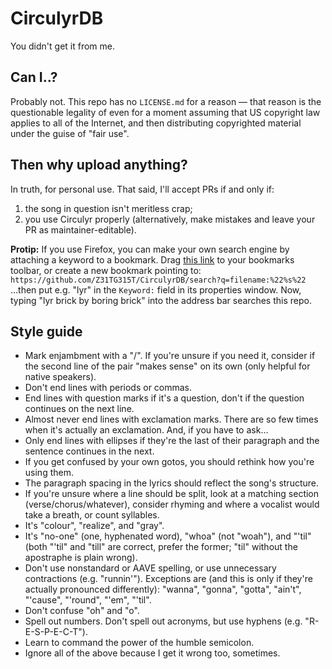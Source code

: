 # CirculyrDB
You didn't get it from me.

## Can I..?
Probably not. This repo has no `LICENSE.md` for a reason — that reason is the questionable legality of even for a moment assuming that US copyright law applies to all of the Internet, and then distributing copyrighted material under the guise of "fair use".

## Then why upload anything?
In truth, for personal use. That said, I'll accept PRs if and only if:
1. the song in question isn't meritless crap;
2. you use Circulyr properly (alternatively, make mistakes and leave your PR as maintainer-editable).

**Protip:** If you use Firefox, you can make your own search engine by attaching a keyword to a bookmark. Drag [this link](https://github.com/Z31TG315T/CirculyrDB/search?q=filename:%22%s%22) to your bookmarks toolbar, or create a new bookmark pointing to:
`https://github.com/Z31TG315T/CirculyrDB/search?q=filename:%22%s%22`
...then put e.g. "lyr" in the `Keyword:` field in its properties window. Now, typing "lyr brick by boring brick" into the address bar searches this repo.

## Style guide
* Mark enjambment with a "/". If you're unsure if you need it, consider if the second line of the pair "makes sense" on its own (only helpful for native speakers).
* Don't end lines with periods or commas.
* End lines with question marks if it's a question, don't if the question continues on the next line.
* Almost never end lines with exclamation marks. There are so few times when it's actually an exclamation. And, if you have to ask...
* Only end lines with ellipses if they're the last of their paragraph and the sentence continues in the next.
* If you get confused by your own gotos, you should rethink how you're using them.
* The paragraph spacing in the lyrics should reflect the song's structure.
* If you're unsure where a line should be split, look at a matching section (verse/chorus/whatever), consider rhyming and where a vocalist would take a breath, or count syllables.
* It's "colour", "realize", and "gray".
* It's "no-one" (one, hyphenated word), "whoa" (not "woah"), and "'til" (both "'til" and "till" are correct, prefer the former; "til" without the apostraphe is plain wrong).
* Don't use nonstandard or AAVE spelling, or use unnecessary contractions (e.g. "runnin'"). Exceptions are (and this is only if they're actually pronounced differently): "wanna", "gonna", "gotta", "ain't", "'cause", "'round", "'em", "'til".
* Don't confuse "oh" and "o".
* Spell out numbers. Don't spell out acronyms, but use hyphens (e.g. "R-E-S-P-E-C-T").
* Learn to command the power of the humble semicolon.
* Ignore all of the above because I get it wrong too, sometimes.
